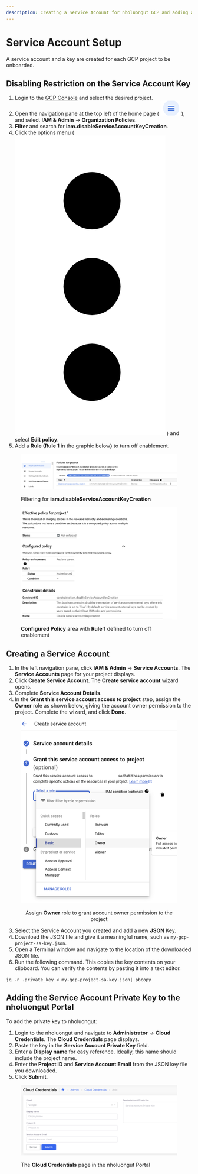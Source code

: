 ```yaml
---
description: Creating a Service Account for nholuongut GCP and adding a private key
---
```


# Service Account Setup

A service account and a key are created for each GCP project to be onboarded.&#x20;

## Disabling Restriction on the Service Account Key

1. Login to the [GCP Console](http://console.cloud.google.com/) and select the desired project.&#x20;
2. Open the navigation pane at the top left of the home page ( <img src="../../.gitbook/assets/GCP-nav.png" alt="" data-size="line"> ), and select **IAM & Admin** -> **Organization Policies**.&#x20;
3. **Filter** and search for **iam.disableServiceAccountKeyCreation**.&#x20;
4. Click the options menu ( <img src="../../.gitbook/assets/Kabab_three_Vertical_dots (1).png" alt="" data-size="line"> ) and select **Edit policy**.&#x20;
5. Add a **Rule (Rule 1** in the graphic belo&#x77;**)** to turn off enablement.

<figure><img src="../../.gitbook/assets/GCP_pol1.png" alt=""><figcaption><p>Filtering for <strong>iam.disableServiceAccountKeyCreation</strong></p></figcaption></figure>

<figure><img src="../../.gitbook/assets/GCP_pol2.png" alt=""><figcaption><p><strong>Configured Policy</strong> area with <strong>Rule 1</strong> defined to turn off enablement</p></figcaption></figure>

## Creating a Service Account

1. In the left navigation pane, click **IAM & Admin** -> **Service Accounts**. The **Service Accounts** page for your project displays.
2. Click **Create Service Account**. The **Create service account** wizard opens.
3. Complete **Service Account Details**.
4. In the **Grant this service account access to project** step, assign the **Owner** role as shown below, giving the account owner permission to the project. Complete the wizard, and click **Done**.

<div align="center"><figure><img src="../../.gitbook/assets/image (436).png" alt=""><figcaption><p>Assign <strong>Owner</strong> role to grant account owner permission to the project</p></figcaption></figure></div>

3. Select the Service Account you created and add a new **JSON** Key.
4. Download the JSON file and give it a meaningful name, such as `my-gcp-project-sa-key.json`.&#x20;
5. Open a Terminal window and navigate to the location of the downloaded JSON file.&#x20;
6. Run the following command. This copies the key contents on your clipboard. You can verify the contents by pasting it into a text editor.&#x20;

```shell-session
jq -r .private_key < my-gcp-project-sa-key.json| pbcopy
```

## Adding the Service Account Private Key to the nholuongut Portal

To add the private key to nholuongut:&#x20;

1. Login to the nholuongut and navigate to **Administrator** -> **Cloud Credentials**. The **Cloud Credentials** page displays.
2. Paste the key in the **Service Account Private Key** field.
3. Enter a **Display name** for easy reference. Ideally, this name should include the project name.
4. Enter the **Project ID** and **Service Account Email** from the JSON key file you downloaded.
5. Click **Submit**. &#x20;

<figure><img src="../../.gitbook/assets/image (437).png" alt=""><figcaption><p>The <strong>Cloud Credentials</strong> page in the nholuongut Portal</p></figcaption></figure>
